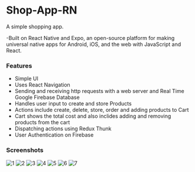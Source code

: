 # Shop-App-RN
A simple shopping app.

-Built on React Native and Expo, an open-source platform for making universal native apps for Android, iOS, and the web with JavaScript and React.

### Features
- Simple UI
- Uses React Navigation
- Sending and receiving http requests with a web server and Real Time Google Firebase Database
- Handles user input to create and store Products
- Actions include create, delete, store, order and adding products to Cart
- Cart shows the total cost and also inclides adding and removing products from the cart
- Dispatching actions using Redux Thunk
- User Authentication on Firebase

### Screenshots
![1](https://github.com/lopeselio/Shop-App-RN/blob/master/1.PNG)
![2](https://github.com/lopeselio/Shop-App-RN/blob/master/2.PNG)
![3](https://github.com/lopeselio/Shop-App-RN/blob/master/3.PNG)
![4](https://github.com/lopeselio/Shop-App-RN/blob/master/4.PNG)
![5](https://github.com/lopeselio/Shop-App-RN/blob/master/5.PNG)
![6](https://github.com/lopeselio/Shop-App-RN/blob/master/6.PNG)
![7](https://github.com/lopeselio/Shop-App-RN/blob/master/7.PNG)

